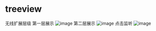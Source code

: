 ﻿# treeview
无线扩展层级
第一层展示
![image](https://github.com/yufeilong92/treeview/blob/MytreeView/master/icon/1.png)
第二层展示
![image](https://github.com/yufeilong92/treeview/blob/MytreeView/master/icon/2.png)
点击监听
![image](https://github.com/yufeilong92/treeview/blob/MytreeView/master/icon/2.png)